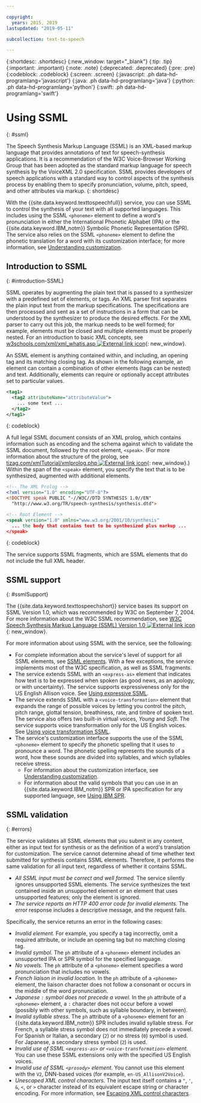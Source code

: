 ```yaml
---

copyright:
  years: 2015, 2019
lastupdated: "2019-05-11"

subcollection: text-to-speech

---
```


{:shortdesc: .shortdesc}
{:new_window: target="_blank"}
{:tip: .tip}
{:important: .important}
{:note: .note}
{:deprecated: .deprecated}
{:pre: .pre}
{:codeblock: .codeblock}
{:screen: .screen}
{:javascript: .ph data-hd-programlang='javascript'}
{:java: .ph data-hd-programlang='java'}
{:python: .ph data-hd-programlang='python'}
{:swift: .ph data-hd-programlang='swift'}

# Using SSML
{: #ssml}

The Speech Synthesis Markup Language (SSML) is an XML-based markup language that provides annotations of text for speech-synthesis applications. It is a recommendation of the W3C Voice-Browser Working Group that has been adopted as the standard markup language for speech synthesis by the VoiceXML 2.0 specification. SSML provides developers of speech applications with a standard way to control aspects of the synthesis process by enabling them to specify pronunciation, volume, pitch, speed, and other attributes via markup.
{: shortdesc}

With the {{site.data.keyword.texttospeechfull}} service, you can use SSML to control the synthesis of your text with all supported languages. This includes using the SSML `<phoneme>` element to define a word's pronunciation in either the International Phonetic Alphabet (IPA) or the {{site.data.keyword.IBM_notm}} Symbolic Phonetic Representation (SPR). The service also relies on the SSML `<phoneme>` element to define the phonetic translation for a word with its customization interface; for more information, see [Understanding customization](/docs/services/text-to-speech?topic=text-to-speech-customIntro).

## Introduction to SSML
{: #introduction-SSML}

SSML operates by augmenting the plain text that is passed to a synthesizer with a predefined set of elements, or tags. An XML parser first separates the plain input text from the markup specifications. The specifications are then processed and sent as a set of instructions in a form that can be understood by the synthesizer to produce the desired effects. For the XML parser to carry out this job, the markup needs to be well formed; for example, elements must be closed and multiple elements must be properly nested. For an introduction to basic XML concepts, see [w3schools.com/xml/xml_whatis.asp ![External link icon](../../icons/launch-glyph.svg "External link icon")](http://www.w3schools.com/xml/xml_whatis.asp){: new_window}.

An SSML element is anything contained within, and including, an opening tag and its matching closing tag. As shown in the following example, an element can contain a combination of other elements (tags can be nested) and text. Additionally, elements can require or optionally accept attributes set to particular values.

```xml
<tag1>
  <tag2 attributeName="attributeValue">
    ... some text ...
  </tag2>
</tag1>
```
{: codeblock}

A full legal SSML document consists of an XML prolog, which contains information such as encoding and the schema against which to validate the SSML document, followed by the root element, `<speak>`. (For more information about the structure of the prolog, see [tizag.com/xmlTutorial/xmlprolog.php ![External link icon](../../icons/launch-glyph.svg "External link icon")](http://www.tizag.com/xmlTutorial/xmlprolog.php){: new_window}.) Within the span of the `<speak>` element, you specify the text that is to be synthesized, augmented with additional elements.

```xml
<!-- The XML Prolog -->
<?xml version="1.0" encoding="UTF-8"?>
<!DOCTYPE speak PUBLIC "-//W3C//DTD SYNTHESIS 1.0//EN"
  "http://www.w3.org/TR/speech-synthesis/synthesis.dtd">

<!-- Root Element -->
<speak version="1.0" xmlns="www.w3.org/2001/10/synthesis"
  ... the body that contains text to be synthesized plus markup ...
</speak>
```
{: codeblock}

The service supports SSML fragments, which are SSML elements that do not include the full XML header.

## SSML support
{: #ssmlSupport}

The {{site.data.keyword.texttospeechshort}} service bases its support on SSML Version 1.0, which was recommended by W3C on September 7, 2004. For more information about the W3C SSML recommendation, see [W3C Speech Synthesis Markup Language (SSML) Version 1.0 ![External link icon](../../icons/launch-glyph.svg "External link icon")](http://www.w3.org/TR/speech-synthesis/){: new_window}.

For more information about using SSML with the service, see the following:

-   For complete information about the service's level of support for all SSML elements, see [SSML elements](/docs/services/text-to-speech?topic=text-to-speech-elements). With a few exceptions, the service implements most of the W3C specification, as well as SSML fragments.
-   The service extends SSML with an `<express-as>` element that indicates how text is to be expressed when spoken (as good news, as an apology, or with uncertainty). The service supports expressiveness only for the US English Allison voice. See [Using expressive SSML](/docs/services/text-to-speech?topic=text-to-speech-expressive).
-   The service extends SSML with a `<voice-transformation>` element that expands the range of possible voices by letting you control the pitch, pitch range, glottal tension, breathiness, rate, and timbre of spoken text. The service also offers two built-in virtual voices, *Young* and *Soft*. The service supports voice transformation only for the US English voices. See [Using voice transformation SSML](/docs/services/text-to-speech?topic=text-to-speech-transformation).
-   The service's customization interface supports the use of the SSML `<phoneme>` element to specify the phonetic spelling that it uses to pronounce a word. The phonetic spelling represents the sounds of a word, how these sounds are divided into syllables, and which syllables receive stress.
    -   For information about the customization interface, see [Understanding customization](/docs/services/text-to-speech?topic=text-to-speech-customIntro).
    -   For information about the valid symbols that you can use in an {{site.data.keyword.IBM_notm}} SPR or IPA specification for any supported language, see [Using IBM SPR](/docs/services/text-to-speech?topic=text-to-speech-sprs).

## SSML validation
{: #errors}

The service validates all SSML elements that you submit in any content, either as input text for synthesis or as the definition of a word's translation for customization. The service cannot determine ahead of time whether text submitted for synthesis contains SSML elements. Therefore, it performs the same validation for all input text, regardless of whether it contains SSML.

-   *All SSML input must be correct and well formed.* The service silently ignores unsupported SSML elements. The service synthesizes the text contained inside an unsupported element or an element that uses unsupported features; only the element is ignored.
-   *The service reports an HTTP 400 error code for invalid elements.* The error response includes a descriptive message, and the request fails.

Specifically, the service returns an error in the following cases:

-   *Invalid element.* For example, you specify a tag incorrectly, omit a required attribute, or include an opening tag but no matching closing tag.
-   *Invalid symbol.* The `ph` attribute of a `<phoneme>` element includes an unsupported IPA or SPR symbol for the specified language.
-   *No vowels.* The `ph` attribute of a `<phoneme>` element specifies a word pronunciation that includes no vowels.
-   *French liaison in invalid location.* In the `ph` attribute of a `<phoneme>` element, the liaison character does not follow a consonant or occurs in the middle of the word pronunciation.
-   *Japanese `:` symbol does not precede a vowel.* In the `ph` attribute of a `<phoneme>` element, a `:` character does not occur before a vowel (possibly with other symbols, such as syllable boundary, in between).
-   *Invalid syllable stress.* The `ph` attribute of a `<phoneme>` element for an {{site.data.keyword.IBM_notm}} SPR includes invalid syllable stress. For French, a syllable stress symbol does not immediately precede a vowel. For Spanish or Italian, a secondary (`2`) or no stress (`0`) symbol is used. For Japanese, a secondary stress symbol (`2`) is used.
-   *Invalid use of SSML `<express-as>` or `<voice-transformation>` element.* You can use these SSML extensions only with the specified US English voices.
-   *Invalid use of SSML `<prosody>` element.* You cannot use this element with the `V2`, DNN-based voices (for example, `en-US_AllisonV2Voice`).
-   *Unescaped XML control characters.* The input text itself contains a <code>&quot;</code>, <code>&apos;</code>, `&`, `<`, or `>` character instead of its equivalent escape string or character encoding. For more information, see [Escaping XML control characters](/docs/services/text-to-speech?topic=text-to-speech-usingHTTP#escape).
